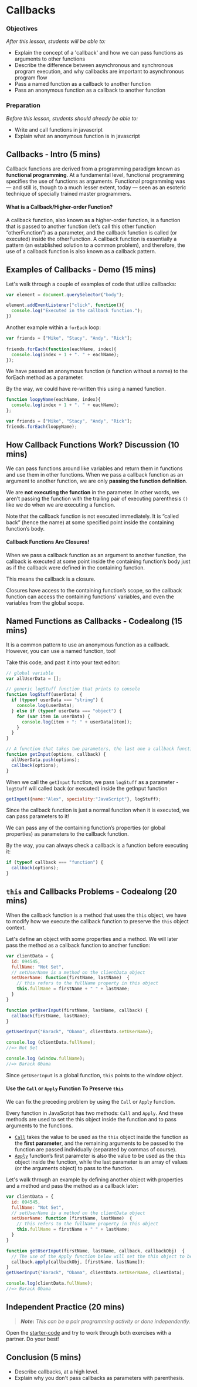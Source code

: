 # Callbacks

### Objectives
*After this lesson, students will be able to:*

- Explain the concept of a 'callback' and how we can pass functions as arguments to other functions
- Describe the difference between asynchronous and synchronous program execution, and why callbacks are important to asynchronous program flow
- Pass a named function as a callback to another function
- Pass an anonymous function as a callback to another function


### Preparation
*Before this lesson, students should already be able to:*

- Write and call functions in javascript
- Explain what an anonymous function is in javascript


## Callbacks - Intro (5 mins)

Callback functions are derived from a programming paradigm known as **functional programming**. At a fundamental level, functional programming specifies the use of functions as arguments. Functional programming was — and still is, though to a much lesser extent, today — seen as an esoteric technique of specially trained master programmers.

#### What is a Callback/Higher-order Function?

A callback function, also known as a higher-order function, is a function that is passed to another function (let’s call this other function “otherFunction”) as a parameter, and the callback function is called (or executed) inside the otherFunction. A callback function is essentially a pattern (an established solution to a common problem), and therefore, the use of a callback function is also known as a callback pattern.

## Examples of Callbacks - Demo (15 mins)

Let's walk through a couple of examples of code that utilize callbacks:

```javascript
var element = document.querySelector("body");

element.addEventListener("click", function(){
  console.log("Executed in the callback function.");
})
```

Another example within a `forEach` loop:

```javascript
var friends = ["Mike", "Stacy", "Andy", "Rick"];
​
friends.forEach(function(eachName, index){
  console.log(index + 1 + ". " + eachName);
});
```

We have passed an anonymous function (a function without a name) to the forEach method as a parameter.

By the way, we could have re-written this using a named function.

```javascript
function loopyName(eachName, index){
  console.log(index + 1 + ". " + eachName);
};

var friends = ["Mike", "Stacy", "Andy", "Rick"];
friends.forEach(loopyName);
```


## How Callback Functions Work? Discussion (10 mins)

We can pass functions around like variables and return them in functions and use them in other functions.  When we pass a callback function as an argument to another function, we are only **passing the function definition**.

We are **not executing the function** in the parameter. In other words, we aren’t passing the function with the trailing pair of executing parenthesis `()` like we do when we are executing a function.

Note that the callback function is not executed immediately. It is “called back” (hence the name) at some specified point inside the containing function’s body.

#### Callback Functions Are Closures!

When we pass a callback function as an argument to another function, the callback is executed at some point inside the containing function’s body just as if the callback were defined in the containing function.

This means the callback is a closure.

Closures have access to the containing function’s scope, so the callback function can access the containing functions’ variables, and even the variables from the global scope.


## Named Functions as Callbacks - Codealong (15 mins)

It is a common pattern to use an anonymous function as a callback. However, you can use a named function, too!

Take this code, and past it into your text editor:

```javascript
// global variable​
var allUserData = [];

// generic logStuff function that prints to console​
function logStuff(userData) {
  if (typeof userData === "string") {
    console.log(userData);
  } else if (typeof userData === "object") {
    for (var item in userData) {
      console.log(item + ": " + userData[item]);
    }
  }
}

// A function that takes two parameters, the last one a callback function
function getInput(options, callback) {
  allUserData.push(options);
  callback(options);
}
```


When we call the `getInput` function, we pass `logStuff` as a parameter - `​logStuff` will called back (or executed) inside the getInput function​

```javascript
getInput({name:"Alex", speciality:"JavaScript"}, logStuff);
```


Since the callback function is just a normal function when it is executed, we can pass parameters to it!

We can pass any of the containing function’s properties (or global properties) as parameters to the callback function.

By the way, you can always check a callback is a function before executing it:

```javascript
if (typeof callback === "function") {
  callback(options);
}
```

## `this` and Callbacks Problems - Codealong (20 mins)

When the callback function is a method that uses the `this` object, we have to modify how we execute the callback function to preserve the `this` object context.

Let's define an object with some properties and a method​. We will later pass the method as a callback function to another function​:

```javascript
var clientData = {
  id: 094545,
  fullName: "Not Set",
  // setUserName is a method on the clientData object​
  setUserName: function(firstName, lastName)  {
    // this refers to the fullName property in this object​
    this.fullName = firstName + " " + lastName;
  }
}

function getUserInput(firstName, lastName, callback) {
  callback(firstName, lastName);
}

getUserInput("Barack", "Obama", clientData.setUserName);

console.log (clientData.fullName);
//=> Not Set

console.log (window.fullName);
//=> Barack Obama
```

Since `getUserInput` is a global function, `this` points to the window object.

#### Use the `Call` or `Apply` Function To Preserve `this`

We can fix the preceding problem by using the `Call` or `Apply` function.

Every function in JavaScript has two methods: `Call` and `Apply`. And these methods are used to set the this object inside the function and to pass arguments to the functions.

- [`Call`](https://developer.mozilla.org/en-US/docs/Web/JavaScript/Reference/Global_Objects/Function/call) takes the value to be used as the `this` object inside the function as the **first parameter**, and the remaining arguments to be passed to the function are passed individually (separated by commas of course).
- [`Apply`](https://developer.mozilla.org/en-US/docs/Web/JavaScript/Reference/Global_Objects/Function/apply) function’s first parameter is also the value to be used as the `this` object inside the function, while the last parameter is an array of values (or the arguments object) to pass to the function.

Let's walk through an example by defining another object with properties and a method and pass the method as a callback later:

```javascript
var clientData = {
  id: 094545,
  fullName: "Not Set",
  // setUserName is a method on the clientData object​
  setUserName: function (firstName, lastName)  {
    // this refers to the fullName property in this object​
    this.fullName = firstName + " " + lastName;
  }
}

function getUserInput(firstName, lastName, callback, callbackObj)  {
  // The use of the Apply function below will set the this object to be callbackObj​
  callback.apply(callbackObj, [firstName, lastName]);
}
getUserInput("Barack", "Obama", clientData.setUserName, clientData);

console.log(clientData.fullName);
//=> Barack Obama
```

## Independent Practice (20 mins)

> ***Note:*** _This can be a pair programming activity or done independently._

Open the [starter-code](starter-code) and try to work through both exercises with a partner.  Do your best!

## Conclusion (5 mins)
- Describe callbacks, at a high level.
- Explain why you don't pass callbacks as parameters with parenthesis.

